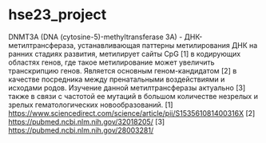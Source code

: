 # hse23_project
DNMT3A (DNA (cytosine-5)-methyltransferase 3A) - ДНК-метилтрансфераза, устанавливающая паттерны метилирования ДНК на ранних стадиях развития, метилирует сайты CpG [1] в кодирующих областях генов, где такое метилирование может увеличить транскрипцию генов. Является основным геном-кандидатом [2] в качестве посредника между пренатальными воздействиями и исходами родов. Изучение данной метилтрансферазы актуально [3] также в связи с частотой ее мутаций в большом количестве незрелых и зрелых гематологических новообразований.
[1] https://www.sciencedirect.com/science/article/pii/S153561081400316X
[2] https://pubmed.ncbi.nlm.nih.gov/32018205/
[3] https://pubmed.ncbi.nlm.nih.gov/28003281/
